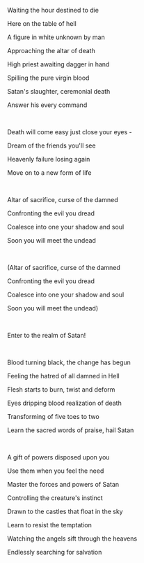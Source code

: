 Waiting the hour destined to die

Here on the table of hell

A figure in white unknown by man

Approaching the altar of death

High priest awaiting dagger in hand

Spilling the pure virgin blood

Satan's slaughter, ceremonial death

Answer his every command

<br>

Death will come easy just close your eyes -

Dream of the friends you'll see

Heavenly failure losing again

Move on to a new form of life

<br>

Altar of sacrifice, curse of the damned

Confronting the evil you dread

Coalesce into one your shadow and soul

Soon you will meet the undead

<br>

(Altar of sacrifice, curse of the damned

Confronting the evil you dread

Coalesce into one your shadow and soul

Soon you will meet the undead)

<br>

Enter to the realm of Satan!

<br>

Blood turning black, the change has begun

Feeling the hatred of all damned in Hell

Flesh starts to burn, twist and deform

Eyes dripping blood realization of death

Transforming of five toes to two

Learn the sacred words of praise, hail Satan

<br>

A gift of powers disposed upon you

Use them when you feel the need

Master the forces and powers of Satan

Controlling the creature's instinct

Drawn to the castles that float in the sky

Learn to resist the temptation

Watching the angels sift through the heavens

Endlessly searching for salvation
